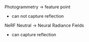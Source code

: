 Photogrammetry → feature point
- can not capture reflection

NeRF Neutral → Neural Radiance Fields
- can capture reflection